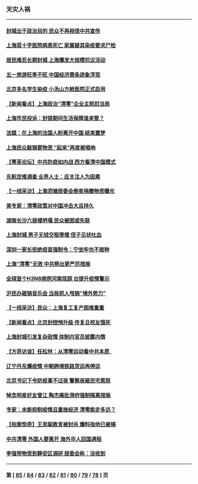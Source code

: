 ### 天灾人祸
---
#### [封城出于政治目的 民众不再相信中共宣传](../../pages/ncid280/n13724844.md) 
#### [上海蓝十字医院病患死亡 家属疑其染疫要求尸检](../../pages/ncid280/n13724866.md) 
#### [居民难忍长期封城 上海爆发大规模抗议活动](../../pages/ncid280/n13724894.md) 
#### [五一旅游旺季不旺 中国经济萧条迹象浮现](../../pages/ncid280/n13724856.md) 
#### [北京多名学生染疫 小汤山方舱医院正式启用](../../pages/ncid280/n13724716.md) 
#### [【新闻看点】上海政治“清零”企业主怒怼当局](../../pages/ncid280/n13724334.md) 
#### [上海市民投诉：封锁期间生活保障谁来管？](../../pages/ncid280/n13724428.md) 
#### [法媒：在上海的法国人盼离开中国 结束噩梦](../../pages/ncid280/n13724441.md) 
#### [上海民众敲锅要物资 “起来”再度被唱响](../../pages/ncid280/n13724339.md) 
#### [【菁英论坛】中共防疫如内战 西方看清中国模式](../../pages/ncid280/n13724211.md) 
#### [东航空难调查 业界人士：应关注人为因素](../../pages/ncid280/n13724333.md) 
#### [【一线采访】上海泗塘居委会倒卖捐赠物资曝光](../../pages/ncid280/n13724289.md) 
#### [美专家：清零政策对中国冲击大且持久](../../pages/ncid280/n13724236.md) 
#### [湖南长沙六层楼坍塌 民众被困或失联](../../pages/ncid280/n13724187.md) 
#### [上海封城 男子无钱交租堕楼 侄子见状吐血](../../pages/ncid280/n13724011.md) 
#### [深圳一家长拒绝疫苗强制令：宁坐牢也不接种](../../pages/ncid280/n13724157.md) 
#### [上海“清零”无效 中共祭出更严厉措施](../../pages/ncid280/n13724093.md) 
#### [全球首个H3N8病例河南现踪 台提升疫情警示](../../pages/ncid280/n13724004.md) 
#### [沪民办砸锅音乐会 当局抓人甩锅“境外势力”](../../pages/ncid280/n13723970.md) 
#### [【一线采访】民众：上海复工复产困难重重](../../pages/ncid280/n13723956.md) 
#### [【新闻看点】北京封控悄升级 传复旦校友饿死](../../pages/ncid280/n13723660.md) 
#### [上海封城引发复杂政情 体制内官员披露内情](../../pages/ncid280/n13723861.md) 
#### [【方菲访谈】任松林：从清零运动看中共本质  ](../../pages/ncid280/n13723618.md) 
#### [辽宁丹东爆疫情 中朝跨境铁路货运再停运](../../pages/ncid280/n13723747.md) 
#### [北京书记下令防疫事不过夜 警察夜砸民宅惹怒](../../pages/ncid280/n13723632.md) 
#### [悼念明星好友曾江 陶杰痛批港府强制隔离措施](../../pages/ncid280/n13723612.md) 
#### [专家：未能抑制疫情且重挫经济 清零能走多远？](../../pages/ncid280/n13723499.md) 
#### [【拍案惊奇】王思聪敢言被封杀 爆料指他已被捕](../../pages/ncid280/n13723559.md) 
#### [中共清零 外国人要离开 海外华人回国遇阻](../../pages/ncid280/n13723475.md) 
#### [李强带物资到静安区调研 居委会称：没收到](../../pages/ncid280/n13723172.md) 

---
#### 第 [ [85](./85.md) / [84](./84.md) / [83](./83.md) / [82](./82.md) / [81](./81.md) / [80](./80.md) / [79](./79.md) / [78](./78.md) ] 页
